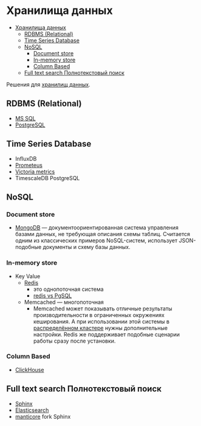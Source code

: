 # Хранилища данных

- [Хранилища данных](#хранилища-данных)
	- [RDBMS (Relational)](#rdbms-relational)
	- [Time Series Database](#time-series-database)
	- [NoSQL](#nosql)
		- [Document store](#document-store)
		- [In-memory store](#in-memory-store)
		- [Column Based](#column-based)
	- [Full text search Полнотекстовый поиск](#full-text-search-полнотекстовый-поиск)

Решения для [хранилищ данных](../arch/store.md).

## RDBMS (Relational)

- [MS SQL](db/mssql.md)
- [PostgreSQL](db/postgresql.md)

## Time Series Database

- InfluxDB
- [Prometeus](store/prometheus.md)
- [Victoria metrics](monitoring/victoriametrics.md)
- TimescaleDB PostgreSQL

## NoSQL

### Document store

- [MongoDB](store/mongo.md) — документоориентированная система управления базами данных, не требующая описания схемы таблиц. Считается одним из классических примеров NoSQL-систем, использует JSON-подобные документы и схему базы данных.

### In-memory store

- Key Value
	- [Redis](store/redis.md)
		- это однопоточная система
		- [redis vs PgSQL](https://habr.com/ru/company/cloud_mts/blog/716548/)
	- Memcached
		— многопоточная
		- Memcached может показывать отличные результаты производительности в ограниченных окружениях кеширования. А при использовании этой системы в [распределённом кластере](https://habr.com/ru/company/wunderfund/blog/685894/) нужны дополнительные настройки. Redis же поддерживает подобные сценарии работы сразу после установки.

### Column Based

- [ClickHouse](store/clickhouse.md)

## Full text search Полнотекстовый поиск

- [Sphinx](store/sphinx.md)
- [Elasticsearch](store/elasticsearch.md)
- [manticore](https://github.com/manticoresoftware/manticoresearch) fork Sphinx
